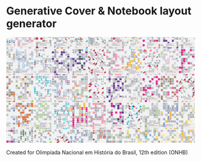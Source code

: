 # Generative Cover & Notebook layout generator

![Mosaic with dozens of covers](https://github.com/caluap/onhb12-tarefona/blob/master/covers.jpg?raw=true)

Created for Olimpíada Nacional em História do Brasil, 12th edition (ONHB)

